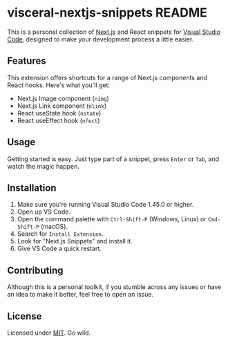 # visceral-nextjs-snippets README

This is a personal collection of [Next.js](https://nextjs.org/) and React snippets for [Visual Studio Code](https://code.visualstudio.com/), designed to make your development process a little easier.

## Features

This extension offers shortcuts for a range of Next.js components and React hooks. Here's what you'll get:

- Next.js Image component (`nimg`)
- Next.js Link component (`nlink`)
- React useState hook (`nstate`)
- React useEffect hook (`nfect`)

## Usage

Getting started is easy. Just type part of a snippet, press `Enter` or `Tab`, and watch the magic happen.

## Installation

1. Make sure you're running Visual Studio Code 1.45.0 or higher.
2. Open up VS Code.
3. Open the command palette with `Ctrl-Shift-P` (Windows, Linux) or `Cmd-Shift-P` (macOS).
4. Search for `Install Extension`.
5. Look for "Next.js Snippets" and install it.
6. Give VS Code a quick restart.

## Contributing

Although this is a personal toolkit, if you stumble across any issues or have an idea to make it better, feel free to open an issue.

## License

Licensed under [MIT](LICENSE). Go wild.
